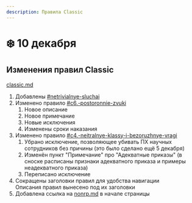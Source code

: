 ```yaml
---
description: Правила Classic
---
```


# ❄️ 10 декабря

## Изменения правил Classic

[classic.md](../../rules/classic.md "mention")

1. Добавлены [#netrivialnye-sluchai](../../rules/classic.md#netrivialnye-sluchai "mention")
2. Изменено правило [#c6.-postoronnie-zvuki](../../rules/classic.md#c6.-postoronnie-zvuki "mention")
   1. Новое описание
   2. Новое примечание
   3. Новые исключения
   4. Изменены сроки наказания
3. Изменено правило [#c4.-neitralnye-klassy-i-bezoruzhnye-vragi](../../rules/classic.md#c4.-neitralnye-klassy-i-bezoruzhnye-vragi "mention")
   1. Убрано исключение, позволяющее убивать ПХ научных сотрудников без причины (это было сделано ещё 5 декабря)
   2. Изменён пункт "Примечание" про "Адекватные приказы" (в сноске расписаны признаки адекватного приказа и примеры неадекватного приказа)
   3. Переписано исключение
4. Сокращены заголовки правил для удобства навигации\
   Описания правил вынесено под их заголовки
5. Добавлена ссылка на [nonrp.md](../../rules/nonrp.md "mention") в начале страницы
